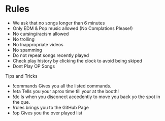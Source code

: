 # Rules
- We ask that no songs longer than 6 minutes
- Only EDM & Pop music allowed (No Complations Please!)
- No cursing/racism allowed
- No trolling
- No Inappropriate videos
- No spamming
- Do not repeat songs recently played
- Check play history by clicking the clock to avoid being skiped
- Dont Play OP Songs

Tips and Tricks 

- !commands Gives you all the listed commands.
- !eta Tells you your aprox time till your at the booth!
- !dc Is when you disconect accedently to move you back yo the spot in the que.
- !rules brings you to the GitHub Page
- !op Gives you the over played list
